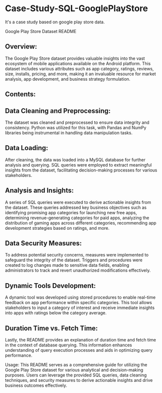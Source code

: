 # Case-Study-SQL-GooglePlayStore
It's a case study based on google play store data.

Google Play Store Dataset README

## Overview:
The Google Play Store dataset provides valuable insights into the vast ecosystem of mobile applications available on the Android platform. This dataset includes various attributes such as app category, ratings, reviews, size, installs, pricing, and more, making it an invaluable resource for market analysis, app development, and business strategy formulation.

## Contents:

## Data Cleaning and Preprocessing: 
The dataset was cleaned and preprocessed to ensure data integrity and consistency. Python was utilized for this task, with Pandas and NumPy libraries being instrumental in handling data manipulation tasks.

## Data Loading:
After cleaning, the data was loaded into a MySQL database for further analysis and querying. SQL queries were employed to extract meaningful insights from the dataset, facilitating decision-making processes for various stakeholders.

## Analysis and Insights:
A series of SQL queries were executed to derive actionable insights from the dataset. These queries addressed key business objectives such as identifying promising app categories for launching new free apps, determining revenue-generating categories for paid apps, analyzing the distribution of gaming apps across different categories, recommending app development strategies based on ratings, and more.

## Data Security Measures:
To address potential security concerns, measures were implemented to safeguard the integrity of the dataset. Triggers and procedures were created to log changes made to sensitive data fields, enabling administrators to track and revert unauthorized modifications effectively.

## Dynamic Tools Development:
A dynamic tool was developed using stored procedures to enable real-time feedback on app performance within specific categories. This tool allows stakeholders to input a category of interest and receive immediate insights into apps with ratings below the category average.

## Duration Time vs. Fetch Time: 
Lastly, the README provides an explanation of duration time and fetch time in the context of database querying. This information enhances understanding of query execution processes and aids in optimizing query performance.

Usage:
This README serves as a comprehensive guide for utilizing the Google Play Store dataset for various analytical and decision-making purposes. Users can leverage the provided SQL queries, data cleaning techniques, and security measures to derive actionable insights and drive business outcomes effectively.
